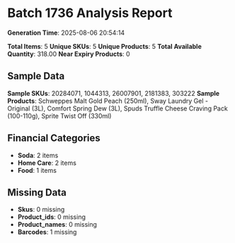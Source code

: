 # Batch 1736 Analysis Report

**Generation Time**: 2025-08-06 20:54:14

**Total Items**: 5
**Unique SKUs**: 5
**Unique Products**: 5
**Total Available Quantity**: 318.00
**Near Expiry Products**: 0

## Sample Data
**Sample SKUs**: 20284071, 1044313, 26007901, 2181383, 303222
**Sample Products**: Schweppes Malt Gold Peach (250ml), Sway Laundry Gel - Original (3L), Comfort Spring Dew (3L), Spuds Truffle Cheese Craving Pack (100-110g), Sprite Twist Off (330ml)

## Financial Categories
- **Soda**: 2 items
- **Home Care**: 2 items
- **Food**: 1 items

## Missing Data
- **Skus**: 0 missing
- **Product_ids**: 0 missing
- **Product_names**: 0 missing
- **Barcodes**: 1 missing
